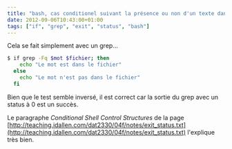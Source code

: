 ```yaml
---
title: "bash, cas conditionel suivant la présence ou non d'un texte dans un fichier"
date: 2012-09-06T10:43:00+01:00
tags: ["if", "grep", "exit", "status", "bash"]
---
```

Cela se fait simplement avec un grep...  


```bash
$ if grep -Fq $mot $fichier; then
    echo "Le mot est dans le fichier"
  else
    echo "Le mot n'est pas dans le fichier"
  fi
```

Bien que le test semble inversé, il est correct car la sortie du grep avec un status à 0 est un succès.

Le paragraphe *Conditional Shell Control Structures* de la page [http://teaching.idallen.com/dat2330/04f/notes/exit_status.txt](http://teaching.idallen.com/dat2330/04f/notes/exit_status.txt) l'explique très bien.


